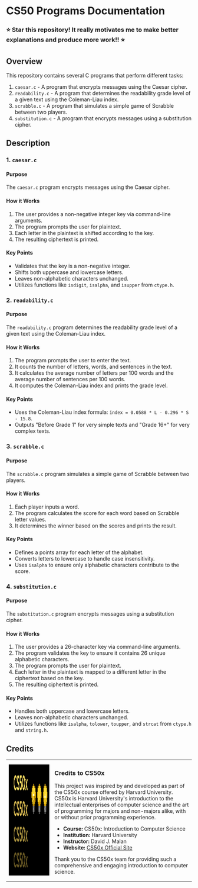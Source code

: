 # CS50 Programs Documentation

### ⭐️ **Star this repository! It really motivates me to make better explanations and produce more work!!** ⭐️

## Overview

This repository contains several C programs that perform different tasks:

1. `caesar.c` - A program that encrypts messages using the Caesar cipher.
2. `readability.c` - A program that determines the readability grade level of a given text using the Coleman-Liau index.
3. `scrabble.c` - A program that simulates a simple game of Scrabble between two players.
4. `substitution.c` - A program that encrypts messages using a substitution cipher.

## Description

### 1. `caesar.c`

#### Purpose

The `caesar.c` program encrypts messages using the Caesar cipher.

#### How it Works

1. The user provides a non-negative integer key via command-line arguments.
2. The program prompts the user for plaintext.
3. Each letter in the plaintext is shifted according to the key.
4. The resulting ciphertext is printed.

#### Key Points

- Validates that the key is a non-negative integer.
- Shifts both uppercase and lowercase letters.
- Leaves non-alphabetic characters unchanged.
- Utilizes functions like `isdigit`, `isalpha`, and `isupper` from `ctype.h`.

### 2. `readability.c`

#### Purpose

The `readability.c` program determines the readability grade level of a given text using the Coleman-Liau index.

#### How it Works

1. The program prompts the user to enter the text.
2. It counts the number of letters, words, and sentences in the text.
3. It calculates the average number of letters per 100 words and the average number of sentences per 100 words.
4. It computes the Coleman-Liau index and prints the grade level.

#### Key Points

- Uses the Coleman-Liau index formula: `index = 0.0588 * L - 0.296 * S - 15.8`.
- Outputs "Before Grade 1" for very simple texts and "Grade 16+" for very complex texts.

### 3. `scrabble.c`

#### Purpose

The `scrabble.c` program simulates a simple game of Scrabble between two players.

#### How it Works

1. Each player inputs a word.
2. The program calculates the score for each word based on Scrabble letter values.
3. It determines the winner based on the scores and prints the result.

#### Key Points

- Defines a points array for each letter of the alphabet.
- Converts letters to lowercase to handle case insensitivity.
- Uses `isalpha` to ensure only alphabetic characters contribute to the score.

### 4. `substitution.c`

#### Purpose

The `substitution.c` program encrypts messages using a substitution cipher.

#### How it Works

1. The user provides a 26-character key via command-line arguments.
2. The program validates the key to ensure it contains 26 unique alphabetic characters.
3. The program prompts the user for plaintext.
4. Each letter in the plaintext is mapped to a different letter in the ciphertext based on the key.
5. The resulting ciphertext is printed.

#### Key Points

- Handles both uppercase and lowercase letters.
- Leaves non-alphabetic characters unchanged.
- Utilizes functions like `isalpha`, `tolower`, `toupper`, and `strcat` from `ctype.h` and `string.h`.

## Credits

<table>
  <tr>
    <td><img src="images/CS50x_logo.png" alt="CS50 Logo" width="800" height="300"></td>
    <td>
      <h3>Credits to CS50x</h3>
      <p>This project was inspired by and developed as part of the CS50x course offered by Harvard University. CS50x is Harvard University's introduction to the intellectual enterprises of computer science and the art of programming for majors and non-majors alike, with or without prior programming experience.</p>
      <ul>
        <li><strong>Course:</strong> CS50x: Introduction to Computer Science</li>
        <li><strong>Institution:</strong> Harvard University</li>
        <li><strong>Instructor:</strong> David J. Malan</li>
        <li><strong>Website:</strong> <a href="https://cs50.harvard.edu/x/2024/">CS50x Official Site</a></li>
      </ul>
      <p>Thank you to the CS50x team for providing such a comprehensive and engaging introduction to computer science.</p>
    </td>
  </tr>
</table>
